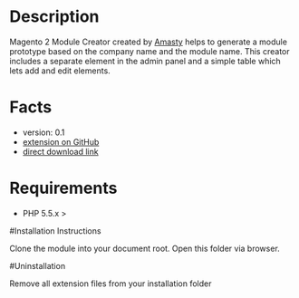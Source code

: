 # Description
Magento 2 Module Creator created by <a href="https://amasty.com/">Amasty</a> helps to generate a module prototype based on the company name and the module name. This creator includes a separate element in the admin panel and a simple table which lets add and edit elements. 

# Facts

<ul>
<li>version: 0.1</li>
<li><a href="https://github.com/AmastyLtd/Magento-2-Module-Creator">extension on GitHub</a></li>
<li><a href="https://github.com/AmastyLtd/Magento-2-Module-Creator/archive/master.zip">direct download link</a></li>
</ul>

# Requirements

<ul>
<li>PHP 5.5.x ></li>
</ul>

#Installation Instructions

Clone the module into your document root. Open this folder via browser.

#Uninstallation

Remove all extension files from your installation folder


